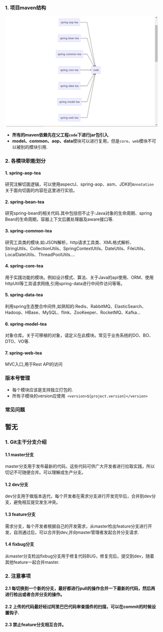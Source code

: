 ### 1. 项目maven结构
![img.png](img.png)

- **所有的maven依赖先在父工程```code```下进行jar包引入**.
- **model、common、aop、data**模块可以进行复用，但是```core```、```web```模块不可以被别的模块引用.

### 2. 各模块职能划分
#### 1. spring-aop-tea
研究注解切面逻辑，可以使用aspectJ、spring-aop、asm、JDK的```Annotation```关于面向切面的内容在这里进行实验。

#### 2. spring-bean-tea
研究spring-bean的相关代码.其中包括但不止于:Java对象的生命周期、spring Bean的生命周期，容器上下文后置处理器及aware接口等.

#### 3. spring-common-tea
研究工具类的模块.如:JSON解析，http请求工具类、XML格式解析、StringUtils、CollectionUtils、SpringContextUtils、DateUtils、FileUtils、LocalDateUtils、ThreadPoolUtils....

#### 4. spring-core-tea
用于实践功能的模块。例如设计模式、算法、关于Java的api使用、ORM、使用httpUtil等工具请求网络,引用spring-data进行中间件访问等等。

#### 5. spring-data-tea
利用spring生态整合中间件,如熟知的:Redis、RabbitMQ、ElasticSearch、Hadoop、HBase、MySQL、flink、ZooKeeper、RocketMQ、Kafka...

#### 6. spring-model-tea
对象仓库。关于可移植的对象，请定义在此模块。常见于业务系统的DO、BO、DTO、VO等.

#### 7. spring-web-tea
MVC入口,用于Rest API的访问

### 版本号管理
- 每个模块应该是支持独立打包的.
- 所有子模块的version应使用``` <version>${project.version}</version>```

### 常见问题
暂无
----
### 1. Git主干分支介绍
#### 1.1 master分支
master分支用于发布最新的代码，这些代码可供广大开发者进行拉取实践，所以切记不可随便合并。可以理解成生产分支。
#### 1.2 dev分支
dev分支用于做版本迭代，每个开发者在需求分支进行开发完毕后，合并到dev分支，避免相互提交发生冲突。
#### 1.3 feature分支
需求分支，每个开发者根据自己的开发需求，从master检出feature分支进行开发，自测通过后，可以合并到dev,并向master管理者发起合并分支请求.
#### 1.4 fixbug分支
从master分支检出fixbug分支用于修复代码BUG，修复完后，提交到dev，随着其他feature一起合并master.

### 2. 注意事项
#### 2.1 每切换到一个新的分支，最好都进行pull的操作合并一下最新的代码，然后再进行检出或者合并分支的操作。
#### 2.2 上传的代码最好经过阿里巴巴代码审查插件的扫描，可以在commit的时候设置钩子.
#### 2.3 禁止feature分支相互合并。  

